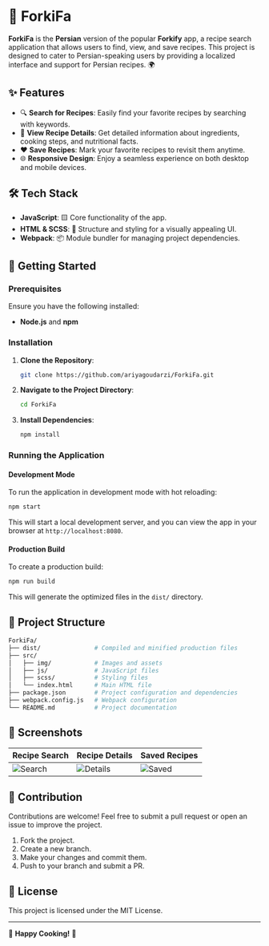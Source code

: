 # 🍴 ForkiFa

**ForkiFa** is the **Persian** version of the popular **Forkify** app, a recipe search application that allows users to find, view, and save recipes. This project is designed to cater to Persian-speaking users by providing a localized interface and support for Persian recipes. 🌍

## ✨ Features

- 🔍 **Search for Recipes**: Easily find your favorite recipes by searching with keywords.
- 📜 **View Recipe Details**: Get detailed information about ingredients, cooking steps, and nutritional facts.
- ❤️ **Save Recipes**: Mark your favorite recipes to revisit them anytime.
- 🌐 **Responsive Design**: Enjoy a seamless experience on both desktop and mobile devices.

## 🛠️ Tech Stack

- **JavaScript**: 🟨 Core functionality of the app.
- **HTML & SCSS**: 🎨 Structure and styling for a visually appealing UI.
- **Webpack**: 📦 Module bundler for managing project dependencies.

## 🚀 Getting Started

### Prerequisites

Ensure you have the following installed:

- **Node.js** and **npm**

### Installation

1. **Clone the Repository**:
   ```bash
   git clone https://github.com/ariyagoudarzi/ForkiFa.git
   ```
2. **Navigate to the Project Directory**:
   ```bash
   cd ForkiFa
   ```
3. **Install Dependencies**:
   ```bash
   npm install
   ```

### Running the Application

#### Development Mode

To run the application in development mode with hot reloading:

```bash
npm start
```

This will start a local development server, and you can view the app in your browser at `http://localhost:8080`.

#### Production Build

To create a production build:

```bash
npm run build
```

This will generate the optimized files in the `dist/` directory.

## 📂 Project Structure

```bash
ForkiFa/
├── dist/               # Compiled and minified production files
├── src/
│   ├── img/            # Images and assets
│   ├── js/             # JavaScript files
│   ├── scss/           # Styling files
│   └── index.html      # Main HTML file
├── package.json        # Project configuration and dependencies
├── webpack.config.js   # Webpack configuration
└── README.md           # Project documentation
```

## 📸 Screenshots

| Recipe Search                                                             | Recipe Details                                                            | Saved Recipes               |
| ------------------------------------------------------------------------- | ------------------------------------------------------------------------- | --------------------------- |
| ![Search](https://s8.uupload.ir/files/image_2024-08-10_16-53-29_v57o.png) | ![Details](https://s8.uupload.ir/files/image_2024-08-10_16-54-12_gkw.png) | ![Saved](https://s8.uupload.ir/files/image_2024-08-10_16-55-08_ied2.png) |

## 🤝 Contribution

Contributions are welcome! Feel free to submit a pull request or open an issue to improve the project.

1. Fork the project.
2. Create a new branch.
3. Make your changes and commit them.
4. Push to your branch and submit a PR.

## 📜 License

This project is licensed under the MIT License.

---

🚀 **Happy Cooking!** 🍳
